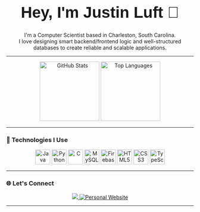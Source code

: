 <h1 align="center" style="font-family: 'Futura', sans-serif; font-weight: 900; font-size: 3em;">Hey, I'm Justin Luft 👋</h1>

<p align="center">I'm a Computer Scientist based in Charleston, South Carolina.<br>
I love designing smart backend/frontend logic and well-structured databases to create reliable and scalable applications.</p>

---

<p align="center">
  <img src="https://github-readme-stats.vercel.app/api?username=JustinLuft&hide_title=false&hide_rank=false&show_icons=true&include_all_commits=true&count_private=true&theme=dracula&hide_border=false" height="160" alt="GitHub Stats" />
  <img src="https://github-readme-stats.vercel.app/api/top-langs?username=JustinLuft&layout=compact&langs_count=6&theme=dracula&hide_border=false" height="160" alt="Top Languages" />
</p>

---

### 🧰 Technologies I Use

<div align="center">
  <img src="https://cdn.jsdelivr.net/gh/devicons/devicon/icons/java/java-original.svg" height="40" alt="Java" />
<img src="https://cdn.jsdelivr.net/gh/devicons/devicon/icons/python/python-original.svg" height="40" alt="Python" />
<img src="https://cdn.jsdelivr.net/gh/devicons/devicon/icons/c/c-original.svg" height="40" alt="C" />
<img src="https://cdn.jsdelivr.net/gh/devicons/devicon/icons/mysql/mysql-original.svg" height="40" alt="MySQL" />
<img src="https://cdn.jsdelivr.net/gh/devicons/devicon/icons/firebase/firebase-plain.svg" height="40" alt="Firebase" />
<img src="https://cdn.jsdelivr.net/gh/devicons/devicon/icons/html5/html5-original.svg" height="40" alt="HTML5" />
<img src="https://cdn.jsdelivr.net/gh/devicons/devicon/icons/css3/css3-original.svg" height="40" alt="CSS3" />
<img src="https://cdn.jsdelivr.net/gh/devicons/devicon/icons/typescript/typescript-original.svg" height="40" alt="TypeScript" />

</div>

---

### 🌐 Let's Connect

<p align="center">
  <a href="https://www.linkedin.com/in/justin-luft-ab2aa9224/" target="_blank">
    <img src="https://img.shields.io/badge/LinkedIn-0077B5?style=for-the-badge&logo=linkedin&logoColor=white" />
  </a>
  <a href="https://portfolioweb-k020.onrender.com/" target="_blank" rel="noopener noreferrer">
    <img src="https://img.shields.io/badge/Personal%20Website-4CAF50?style=for-the-badge&logo=web&logoColor=white" alt="Personal Website" />
  </a>
</p>

---


